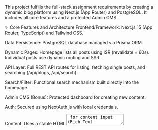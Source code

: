 This project fulfills the full-stack assignment requirements by creating a dynamic blog platform using Next.js (App Router) and PostgreSQL. It includes all core features and a protected Admin CMS.

✨ Core Features and Architecture
Frontend/Framework: Next.js 15 (App Router, TypeScript) and Tailwind CSS.

Data Persistence: PostgreSQL database managed via Prisma ORM.

Dynamic Pages: Homepage lists all posts using ISR (revalidate = 60s). Individual posts use dynamic routing and SSR.

API Layer: Full REST API routes for listing, fetching single posts, and searching (/api/blogs, /api/search).

Search/Filter: Functional search mechanism built directly into the homepage.

Admin CMS (Bonus): Protected dashboard for creating new content.

Auth: Secured using NextAuth.js with local credentials.

Content: Uses a stable HTML <textarea> for content input (Rich Text Editor was temporarily disabled due to dependency conflicts).

Data Flow: Uses Next.js Server Actions to securely submit data to the database.

⚙️ Local Setup and Run Instructions
Prerequisites
Node.js (v18+)

PostgreSQL server running locally (Default port 5432).

Git and VS Code (with Tailwind IntelliSense extension).

1. Installation
Clone the repository and install dependencies using the required legacy flag:

Bash

git clone https://github.com/gottapupavan/my-nrl-blog-platform.git
cd my-nrl-blog-platform
npm install --legacy-peer-deps
2. Database & Environment Configuration
Create a file named .env in the project root.

Add the following credentials (replace placeholders with your actual values):

Code snippet

DATABASE_URL="postgresql://postgres:[YOUR_DB_PASSWORD]@localhost:5432/postgres?schema=public"
NEXTAUTH_SECRET="A_LONG_RANDOM_STRING_FOR_SECURITY"
Run the Prisma migration to create the necessary BlogPost table in your PostgreSQL database:

Bash

npx prisma migrate dev --name create_blog_post_table
3. Run the Application
Start the development server:

Bash

npm run dev
4. Testing the Application
Public Site: http://localhost:3000

Admin CMS (Protected): http://localhost:3000/admin (You will be redirected to the login page).

Demo Credentials: Username: admin, Password: nrl2025

🤖 AI Tool Usage Disclosure (CRITICAL REQUIREMENT)
This project was developed with assistance from Google's Gemini conversational model.

The AI assistant was used extensively for:

Initial Project Architecture: Defining the Next.js/Prisma/Tailwind structure.

Code Generation: Providing the boilerplate for all API Route Handlers, the Server Action logic (createPost), and initial component structures (PostForm, SessionProvider).

Advanced Troubleshooting: Diagnosing and resolving complex, environment-specific errors common to Next.js on Windows, including:

Resolving P1001 (database connectivity failures).

Fixing ERESOLVE and EACCES dependency conflicts by forcing the installation with --legacy-peer-deps.

Correcting tsconfig.json paths (the @/components alias) necessary for modularity.

Pinpointing and correcting file name and directory structure typos (pag.tsx → page.tsx) that caused 404 errors.

🚀 Final Step: Push the Documentation
Once you have saved the correct content in your local README.md, run these commands to update your GitHub repository:

Bash

git add README.md
git commit -m "docs: Final README with complete setup instructions and AI disclosure"
git push origin main